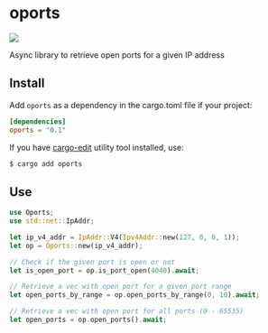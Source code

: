 # oports

![](https://github.com/ndelvalle/oports/workflows/Rust/badge.svg)

Async library to retrieve open ports for a given IP address

## Install

Add `oports` as a dependency in the cargo.toml file if your project:

```toml
[dependencies]
oports = "0.1"
```

If you have [cargo-edit](https://github.com/killercup/cargo-edit) utility tool
installed, use:

```bash
$ cargo add oports
```

## Use

```rust
use Oports;
use std::net::IpAddr;

let ip_v4_addr = IpAddr::V4(Ipv4Addr::new(127, 0, 0, 1));
let op = Oports::new(ip_v4_addr);

// Check if the given port is open or not
let is_open_port = op.is_port_open(4040).await;

// Retrieve a vec with open port for a given port range
let open_ports_by_range = op.open_ports_by_range(0, 10).await;

// Retrieve a vec with open port for all ports (0 - 65535)
let open_ports = op.open_ports().await;
```
